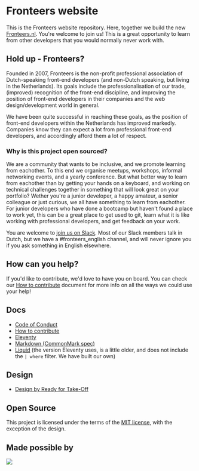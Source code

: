 # Fronteers website

This is the Fronteers website repository. Here, together we build the new [Fronteers.nl](https://fronteers.nl). You're welcome to join us! This is a great opportunity to learn from other developers that you would normally never work with.

## Hold up - Fronteers?

Founded in 2007, Fronteers is the non-profit professional association of Dutch-speaking front-end developers (and non-Dutch speaking, but living in the Netherlands). Its goals include the professionalisation of our trade, (improved) recognition of the front-end discipline, and improving the position of front-end developers in their companies and the web design/development world in general.

We have been quite successful in reaching these goals, as the position of front-end developers within the Netherlands has improved markedly. Companies know they can expect a lot from professional front-end developers, and accordingly afford them a lot of respect.

### Why is this project open sourced?

We are a community that wants to be inclusive, and we promote learning from eachother. To this end we organise meetups, workshops, informal networking events, and a yearly conference. But what better way to learn from eachother than by getting your hands on a keyboard, and working on technical challenges together in something that will look great on your portfolio? Wether you're a junior developer, a happy amateur, a senior colleague or just curious, we all have something to learn from eachother. For junior developers who have done a bootcamp but haven't found a place to work yet, this can be a great place to get used to git, learn what it is like working with professional developers, and get feedback on your work.

You are welcome to [join us on Slack](https://fronteers-slack.herokuapp.com/). Most of our Slack members talk in Dutch, but we have a #fronteers_english channel, and will never ignore you if you ask something in English elsewhere.

## How can you help?

If you'd like to contribute, we'd love to have you on board. You can check our [How to contribute](docs/contribute.md) document for more info on all the ways we could use your help!

## Docs

- [Code of Conduct](docs/code-of-conduct.md)
- [How to contribute](docs/contribute.md)
- [Eleventy](https://www.11ty.dev/docs/)
- [Markdown (CommonMark spec)](https://spec.commonmark.org/0.29/)
- [Liquid](https://shopify.github.io/liquid/) (the version Eleventy uses, is a little older, and does not include the `| where` filter. We have built our own)

## Design

- [Design by Ready for Take-Off](https://xd.adobe.com/view/bd533314-bf05-4cbe-b634-499f8f25dbbc-e800/)

## Open Source

This project is licensed under the terms of the [MIT license](LICENSE), with the exception of the design.

## Made possible by

<a href="https://www.netlify.com">
  <img src="https://www.netlify.com/img/global/badges/netlify-dark.svg"/>
</a>
